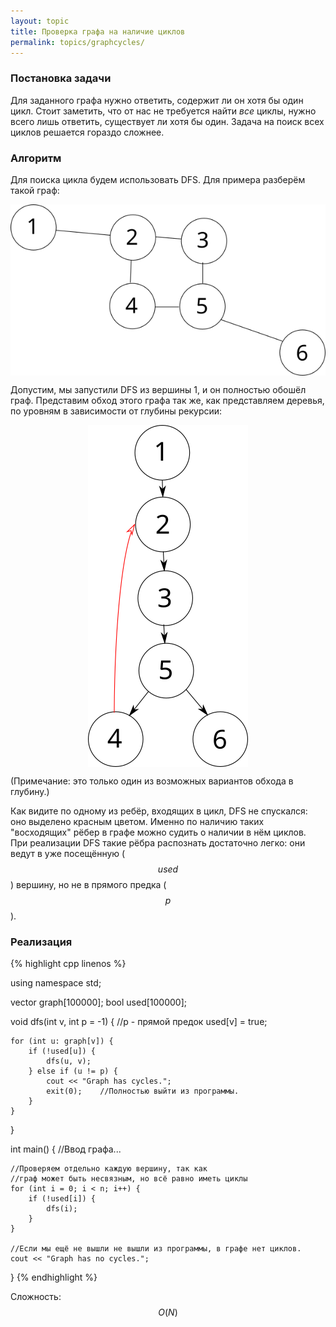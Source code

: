 ```yaml
---
layout: topic
title: Проверка графа на наличие циклов
permalink: topics/graphcycles/
---
```


### Постановка задачи

Для заданного графа нужно ответить, содержит ли он хотя бы один цикл. Стоит
заметить, что от нас не требуется найти *все* циклы, нужно всего лишь
ответить, существует ли хотя бы один. Задача на поиск всех циклов решается
гораздо сложнее.

### Алгоритм

Для поиска цикла будем использовать DFS. Для примера разберём такой граф:

<img style="display: block; margin: auto" src="/resources/graph_cycles.png" />

Допустим, мы запустили DFS из вершины 1, и он полностью обошёл граф.
Представим обход этого графа так же, как представляем деревья, по уровням
в зависимости от глубины рекурсии:

<img style="display: block; margin: auto" src="/resources/graph_cycles2.png" />

(Примечание: это только один из возможных вариантов обхода в глубину.)

Как видите по одному из ребёр, входящих в цикл, DFS не спускался: оно
выделено красным цветом. Именно по наличию таких "восходящих" рёбер в графе
можно судить о наличии в нём циклов. При реализации DFS такие рёбра распознать
достаточно легко: они ведут в уже посещённую ($$used$$) вершину, но не в прямого
предка ($$p$$).

### Реализация

{% highlight cpp linenos %}


using namespace std;

vector<int> graph[100000];
bool used[100000];

void dfs(int v, int p = -1) {    //p - прямой предок
    used[v] = true;

    for (int u: graph[v]) {
        if (!used[u]) {
            dfs(u, v);
        } else if (u != p) {
            cout << "Graph has cycles.";
            exit(0);    //Полностью выйти из программы.
        }
    }
}

int main() {
    //Ввод графа...

    //Проверяем отдельно каждую вершину, так как
    //граф может быть несвязным, но всё равно иметь циклы
    for (int i = 0; i < n; i++) {
        if (!used[i]) {
            dfs(i);
        }
    }

    //Если мы ещё не вышли не вышли из программы, в графе нет циклов.
    cout << "Graph has no cycles.";
}
{% endhighlight %}


Сложность: $$O(N)$$
